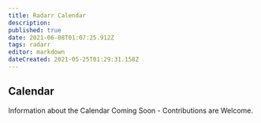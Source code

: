 ```yaml
---
title: Radarr Calendar
description: 
published: true
date: 2021-06-08T01:07:25.912Z
tags: radarr
editor: markdown
dateCreated: 2021-05-25T01:29:31.158Z
---
```


## Calendar

Information about the Calendar Coming Soon - Contributions are Welcome.
